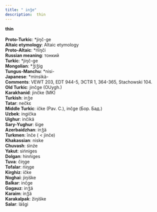 ```yaml
---
title: " inǯe"
description:  thin
---
```

<p data-pagefind-weight="0.5">
<strong> thin</strong><br><br>
<strong>Proto-Turkic</strong>:  *jiŋč-ge<br>
<strong>Altaic etymology</strong>:  Altaic etymology<br>
<strong> Proto-Altaic</strong>:  *ńĭ̀ŋči<br>
<strong>Russian meaning</strong>:  тонкий<br>
<strong>Turkic</strong>:  *jiŋč-ge<br>
<strong>Mongolian</strong>:  *ǯiǯig<br>
<strong>Tungus-Manchu</strong>:  *nisi-<br>
<strong>Japanese</strong>:  *mìnsìkà-<br>
<strong>Comments</strong>:  VEWT 203, EDT 944-5, ЭСТЯ 1, 364-365, Stachowski 104.<br>
<strong>Old Turkic</strong>:  jinčge (OUygh.)<br>
<strong>Karakhanid</strong>:  jinčke (MK)<br>
<strong>Turkish</strong>:  inǯe<br>
<strong>Tatar</strong>:  nečkɛ<br>
<strong>Middle Turkic</strong>:  ičke (Pav. C.), inčge (Бор. Бад.)<br>
<strong>Uzbek</strong>:  ingička<br>
<strong>Uighur</strong>:  inčikä<br>
<strong>Sary-Yughur</strong>:  šige<br>
<strong>Azerbaidzhan</strong>:  inǯä<br>
<strong>Turkmen</strong>:  īnče ( < jinče)<br>
<strong>Khakassian</strong>:  niske<br>
<strong>Chuvash</strong>:  śinźe<br>
<strong>Yakut</strong>:  sińniges<br>
<strong>Dolgan</strong>:  hinńiges<br>
<strong>Tuva</strong>:  čiŋge<br>
<strong>Tofalar</strong>:  ńiŋge<br>
<strong>Kirghiz</strong>:  ičke<br>
<strong>Noghai</strong>:  jiŋiške<br>
<strong>Balkar</strong>:  inčge<br>
<strong>Gagauz</strong>:  inǯä<br>
<strong>Karaim</strong>:  inǯä<br>
<strong>Karakalpak</strong>:  žiŋiške<br>
<strong>Salar</strong>:  läšgi<br>

</p>

